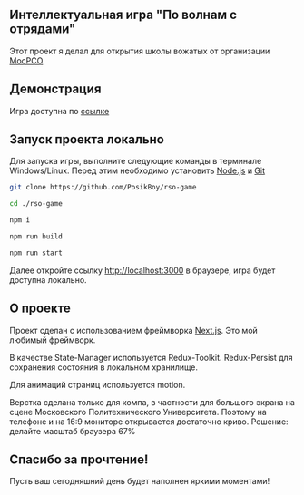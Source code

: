 ## Интеллектуальная игра "По волнам с отрядами"

Этот проект я делал для открытия школы вожатых от организации [МосРСО](https://vk.com/mosrso_spo)

## Демонстрация

Игра доступна по [ссылке](https://rso-game.vercel.app/)

## Запуск проекта локально

Для запуска игры, выполните следующие команды в терминале Windows/Linux. Перед этим необходимо установить [Node.js](https://nodejs.org/en) и [Git](https://git-scm.com/downloads)

```bash
git clone https://github.com/PosikBoy/rso-game

cd ./rso-game

npm i

npm run build

npm run start
```

Далее откройте ссылку [http://localhost:3000](http://localhost:3000) в браузере, игра будет доступна локально.

## О проекте

Проект сделан с использованием фреймворка [Next.js](https://nextjs.org/). Это мой любимый фреймворк.

В качестве State-Manager используется Redux-Toolkit. Redux-Persist для сохранения состояния в локальном хранилище.

Для анимаций страниц используется motion.

Верстка сделана только для компа, в частности для большого экрана на сцене Московского Политехнического Университета. Поэтому на телефоне и на 16:9 мониторе открывается достаточно криво. Решение: делайте масштаб браузера 67%

## Спасибо за прочтение!

Пусть ваш сегодняшний день будет наполнен яркими моментами!

